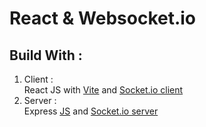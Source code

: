 # React & Websocket.io

## Build With :

1. Client :  
   React JS with [Vite](https://vitejs.dev/) and [Socket.io client](https://socket.io/how-to/use-with-react)
1. Server :  
   Express [JS](https://expressjs.com/) and [Socket.io server](https://socket.io/docs/v4/server-api/)
